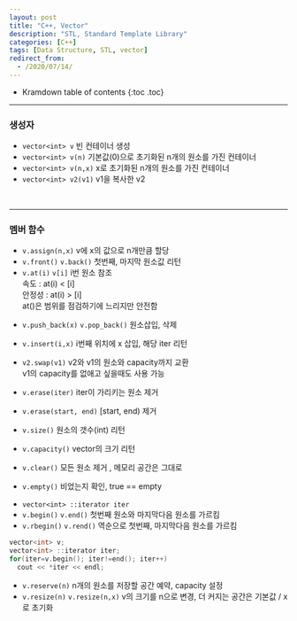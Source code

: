 ```yaml
---
layout: post
title: "C++, Vector"
description: "STL, Standard Template Library"
categories: [C++]
tags: [Data Structure, STL, vector]
redirect_from:
  - /2020/07/14/
---
```


* Kramdown table of contents
{:toc .toc}

---------------------

### 생성자

* `vector<int> v`   <span class="margin">빈 컨테이너 생성</span>    
* `vector<int> v(n)`  <span class="margin">기본값(0)으로 초기화된 n개의 원소를 가진 컨테이너 </span>   
* `vector<int> v(n,x)`  <span class="margin">x로 초기화된 n개의 원소를 가진 컨테이너 </span>    
* `vector<int> v2(v1)`  <span class="margin">v1을 복사한 v2  </span>    

<br/>

-----------------------

### 멤버 함수

* `v.assign(n,x)` <span class="margin">v에 x의 값으로 n개만큼 할당</span> 
* `v.front()` `v.back()` <span class="margin">첫번째, 마지막 원소값 리턴</span> <br>
* `v.at(i)` `v[i]` <span class="margin">i번 원소 참조</span>    
  <span class="margin">속도 : at(i) < [i]</span>    
  <span class="margin">안정성 : at(i) > [i] </span>    
  <span class="margin">at()은 범위를 점검하기에 느리지만 안전함</span>    

<span class="space"></span>

* `v.push_back(x)` `v.pop_back()` <span class="margin">원소삽입, 삭제</span>    
* `v.insert(i,x)` <span class="margin">i번째 위치에 x 삽입, 해당 iter 리턴</span>    
* `v2.swap(v1)` <span class="margin">v2와 v1의 원소와 capacity까지 교환</span>    
  <span class="margin">v1의 capacity를 없애고 싶을때도 사용 가능</span>    

* `v.erase(iter)` <span class="margin">iter이 가리키는 원소 제거</span>    
* `v.erase(start, end)` <span class="margin"> [start, end) 제거</span>    

<span class="space"></span>

* `v.size()`   <span class="margin">원소의 갯수(int) 리턴</span>    
* `v.capacity()` <span class="margin">vector의 크기 리턴</span>    

* `v.clear()`  <span class="margin">모든 원소 제거 , 메모리 공간은 그대로</span>     
* `v.empty()` <span class="margin"> 비었는지 확인, true == empty</span>     

<span class="space"></span>

* `vector<int> ::iterator iter`
* `v.begin()` `v.end()` <span class="margin">첫번째 원소와 마지막다음 원소를 가르킴</span> 
* `v.rbegin()` `v.rend()`<span class="margin"> 역순으로 첫번째, 마지막다음 원소를 가르킴 </span>    

~~~ c++
vector<int> v;
vector<int> ::iterator iter;
for(iter=v.begin(); iter!=end(); iter++)
  cout << *iter << endl;
~~~

* `v.reserve(n)` <span class="margin"> n개의 원소를 저장할 공간 예약, capacity 설정 </span>
* `v.resize(n)` `v.resize(n,x)` <span class="margin"> v의 크기를 n으로 변경, 더 커지는 공간은 기본값 / x로 초기화 </span><br/>